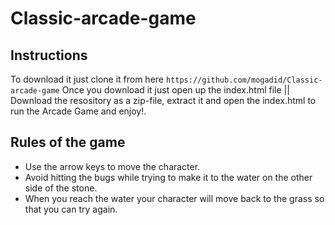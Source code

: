 # Classic-arcade-game

## Instructions

To download it just clone it from here `https://github.com/mogadid/Classic-arcade-game` Once you download it just open up the index.html file || Download the resository as a zip-file, extract it and open the index.html to run the Arcade Game and enjoy!.


## Rules of the game
- Use the arrow keys to move the character.
- Avoid hitting the bugs while trying to make it to the water on the other side of the stone.
-  When you reach the water your character will move back to the grass so that you can try again.
